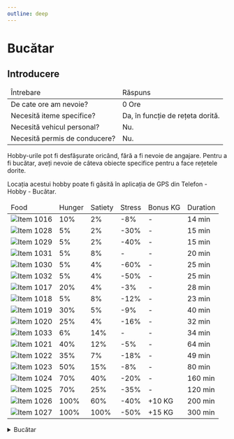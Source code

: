 ```yaml
---
outline: deep
---
```


# Bucătar

## Introducere

<table>
  <thead>
    <tr>
      <td>Întrebare</td>
      <td>Răspuns</td>
    </tr>
  </thead>
  <tbody>
    <tr>
      <td>De cate ore am nevoie?</td>
      <td>0 Ore</td>
    </tr>
    <tr>
      <td>Necesită iteme specifice?</td>
      <td>Da, în funcție de rețeta dorită.</td>
    </tr>
    <tr>
      <td>Necesită vehicul personal?</td>
      <td>Nu.</td>
    </tr>
    <tr>
      <td>Necesită permis de conducere?</td>
      <td>Nu.</td>
    </tr>
  </tbody>
</table>


Hobby-urile pot fi desfășurate oricând, fără a fi nevoie de angajare. Pentru a fi bucătar, aveți nevoie de câteva obiecte specifice pentru a face rețetele dorite.
<p>Locația acestui hobby poate fi găsită în aplicația de GPS din Telefon - Hobby - Bucătar.</p>

<table>
  <thead>
    <tr>
      <td>Food</td>
      <td>Hunger</td>
      <td>Satiety</td>
      <td>Stress</td>
      <td>Bonus KG</td>
      <td>Duration</td>
    </tr>
  </thead>
  <tbody>
    <tr>
      <td>
        <div class="image-row">
          <img src="https://v.b-zone.ro/images/items/1016.png" alt="Item 1016">
        </div>
      </td>
      <td>10%</td>
      <td>2%</td>
      <td>-8%</td>
      <td>-</td>
      <td>14 min</td>
    </tr>
    <tr>
      <td>
        <div class="image-row">
          <img src="https://v.b-zone.ro/images/items/1028.png" alt="Item 1028">
        </div>
      </td>
      <td>5%</td>
      <td>2%</td>
      <td>-30%</td>
      <td>-</td>
      <td>15 min</td>
    </tr>
    <tr>
      <td>
        <div class="image-row">
          <img src="https://v.b-zone.ro/images/items/1029.png" alt="Item 1029">
        </div>
      </td>
      <td>5%</td>
      <td>2%</td>
      <td>-40%</td>
      <td>-</td>
      <td>15 min</td>
    </tr>
    <tr>
      <td>
        <div class="image-row">
          <img src="https://v.b-zone.ro/images/items/1031.png" alt="Item 1031">
        </div>
      </td>
      <td>5%</td>
      <td>8%</td>
      <td>-</td>
      <td>-</td>
      <td>20 min</td>
    </tr>
    <tr>
      <td>
        <div class="image-row">
          <img src="https://v.b-zone.ro/images/items/1030.png" alt="Item 1030">
        </div>
      </td>
      <td>5%</td>
      <td>4%</td>
      <td>-60%</td>
      <td>-</td>
      <td>25 min</td>
    </tr>
    <tr>
      <td>
        <div class="image-row">
          <img src="https://v.b-zone.ro/images/items/1032.png" alt="Item 1032">
        </div>
      </td>
      <td>5%</td>
      <td>4%</td>
      <td>-50%</td>
      <td>-</td>
      <td>25 min</td>
    </tr>
    <tr>
      <td>
        <div class="image-row">
          <img src="https://v.b-zone.ro/images/items/1017.png" alt="Item 1017">
        </div>
      </td>
      <td>20%</td>
      <td>4%</td>
      <td>-3%</td>
      <td>-</td>
      <td>28 min</td>
    </tr>
    <tr>
      <td>
        <div class="image-row">
          <img src="https://v.b-zone.ro/images/items/1018.png" alt="Item 1018">
        </div>
      </td>
      <td>5%</td>
      <td>8%</td>
      <td>-12%</td>
      <td>-</td>
      <td>23 min</td>
    </tr>
    <tr>
      <td>
        <div class="image-row">
          <img src="https://v.b-zone.ro/images/items/1019.png" alt="Item 1019">
        </div>
      </td>
      <td>30%</td>
      <td>5%</td>
      <td>-9%</td>
      <td>-</td>
      <td>40 min</td>
    </tr>
    <tr>
      <td>
        <div class="image-row">
          <img src="https://v.b-zone.ro/images/items/1020.png" alt="Item 1020">
        </div>
      </td>
      <td>25%</td>
      <td>4%</td>
      <td>-16%</td>
      <td>-</td>
      <td>32 min</td>
    </tr>
    <tr>
      <td>
        <div class="image-row">
          <img src="https://v.b-zone.ro/images/items/1033.png" alt="Item 1033">
        </div>
      </td>
      <td>6%</td>
      <td>14%</td>
      <td>-</td>
      <td>-</td>
      <td>34 min</td>
    </tr>
    <tr>
      <td>
        <div class="image-row">
          <img src="https://v.b-zone.ro/images/items/1021.png" alt="Item 1021">
        </div>
      </td>
      <td>40%</td>
      <td>12%</td>
      <td>-5%</td>
      <td>-</td>
      <td>64 min</td>
    </tr>
    <tr>
      <td>
        <div class="image-row">
          <img src="https://v.b-zone.ro/images/items/1022.png" alt="Item 1022">
        </div>
      </td>
      <td>35%</td>
      <td>7%</td>
      <td>-18%</td>
      <td>-</td>
      <td>49 min</td>
    </tr>
    <tr>
      <td>
        <div class="image-row">
          <img src="https://v.b-zone.ro/images/items/1023.png" alt="Item 1023">
        </div>
      </td>
      <td>50%</td>
      <td>15%</td>
      <td>-8%</td>
      <td>-</td>
      <td>80 min</td>
    </tr>
    <tr>
      <td>
        <div class="image-row">
          <img src="https://v.b-zone.ro/images/items/1024.png" alt="Item 1024">
        </div>
      </td>
      <td>70%</td>
      <td>40%</td>
      <td>-20%</td>
      <td>-</td>
      <td>160 min</td>
    </tr>
    <tr>
      <td>
        <div class="image-row">
          <img src="https://v.b-zone.ro/images/items/1025.png" alt="Item 1025">
        </div>
      </td>
      <td>70%</td>
      <td>25%</td>
      <td>-35%</td>
      <td>-</td>
      <td>120 min</td>
    </tr>
    <tr>
      <td>
        <div class="image-row">
          <img src="https://v.b-zone.ro/images/items/1026.png" alt="Item 1026">
        </div>
      </td>
      <td>100%</td>
      <td>60%</td>
      <td>-40%</td>
      <td>+10 KG</td>
      <td>200 min</td>
    </tr>
    <tr>
      <td>
        <div class="image-row">
          <img src="https://v.b-zone.ro/images/items/1027.png" alt="Item 1027">
        </div>
      </td>
      <td>100%</td>
      <td>100%</td>
      <td>-50%</td>
      <td>+15 KG</td>
      <td>300 min</td>
    </tr>
  </tbody>
</table>

<details>
  <summary>Bucătar</summary>
  <img src="https://v.b-zone.ro/images/wiki/cooking.jpg" alt="Cooking">
</details>
